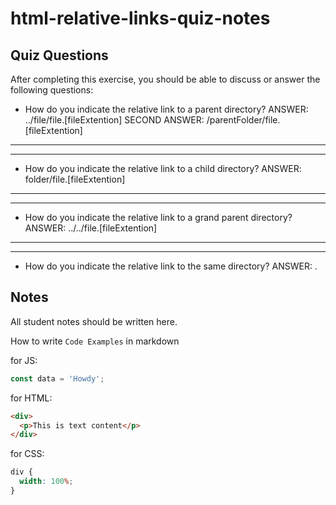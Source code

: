 # html-relative-links-quiz-notes

## Quiz Questions

After completing this exercise, you should be able to discuss or answer the following questions:

- How do you indicate the relative link to a parent directory?
  ANSWER: ../file/file.[fileExtention]
  SECOND ANSWER: /parentFolder/file.[fileExtention]

---

---

- How do you indicate the relative link to a child directory?
  ANSWER: folder/file.[fileExtention]

---

---

- How do you indicate the relative link to a grand parent directory?
  ANSWER: ../../file.[fileExtention]

---

---

- How do you indicate the relative link to the same directory?
  ANSWER: .

## Notes

All student notes should be written here.

How to write `Code Examples` in markdown

for JS:

```javascript
const data = 'Howdy';
```

for HTML:

```html
<div>
  <p>This is text content</p>
</div>
```

for CSS:

```css
div {
  width: 100%;
}
```
